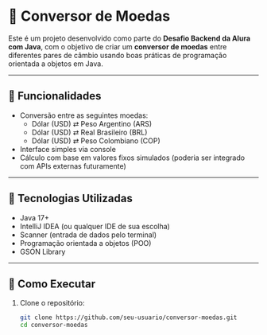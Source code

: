 # 💱 Conversor de Moedas

Este é um projeto desenvolvido como parte do **Desafio Backend da Alura com Java**, com o objetivo de criar um **conversor de moedas** entre diferentes pares de câmbio usando boas práticas de programação orientada a objetos em Java.

---

## 📌 Funcionalidades

- Conversão entre as seguintes moedas:
  - Dólar (USD) ⇄ Peso Argentino (ARS)
  - Dólar (USD) ⇄ Real Brasileiro (BRL)
  - Dólar (USD) ⇄ Peso Colombiano (COP)
- Interface simples via console
- Cálculo com base em valores fixos simulados (poderia ser integrado com APIs externas futuramente)

---

## 🧠 Tecnologias Utilizadas

- Java 17+
- IntelliJ IDEA (ou qualquer IDE de sua escolha)
- Scanner (entrada de dados pelo terminal)
- Programação orientada a objetos (POO)
- GSON Library

---

## 🚀 Como Executar

1. Clone o repositório:
   ```bash
   git clone https://github.com/seu-usuario/conversor-moedas.git
   cd conversor-moedas
